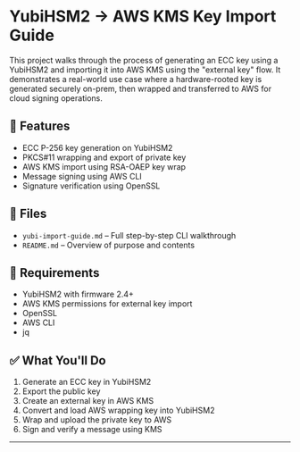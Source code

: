 # YubiHSM2 → AWS KMS Key Import Guide

This project walks through the process of generating an ECC key using a YubiHSM2 and importing it into AWS KMS using the "external key" flow. It demonstrates a real-world use case where a hardware-rooted key is generated securely on-prem, then wrapped and transferred to AWS for cloud signing operations.

## 🔐 Features

- ECC P-256 key generation on YubiHSM2
- PKCS#11 wrapping and export of private key
- AWS KMS import using RSA-OAEP key wrap
- Message signing using AWS CLI
- Signature verification using OpenSSL

## 📂 Files

- `yubi-import-guide.md` – Full step-by-step CLI walkthrough
- `README.md` – Overview of purpose and contents

## 🧪 Requirements

- YubiHSM2 with firmware 2.4+
- AWS KMS permissions for external key import
- OpenSSL
- AWS CLI
- jq

## ✅ What You'll Do

1. Generate an ECC key in YubiHSM2
2. Export the public key
3. Create an external key in AWS KMS
4. Convert and load AWS wrapping key into YubiHSM2
5. Wrap and upload the private key to AWS
6. Sign and verify a message using KMS

---
